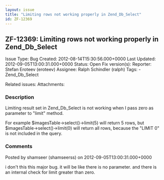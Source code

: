 ```yaml
---
layout: issue
title: "Limiting rows not working properly in Zend_Db_Select"
id: ZF-12369
---
```


ZF-12369: Limiting rows not working properly in Zend\_Db\_Select
----------------------------------------------------------------

 Issue Type: Bug Created: 2012-08-14T15:30:56.000+0000 Last Updated: 2012-09-05T13:00:31.000+0000 Status: Open Fix version(s): 
 Reporter:  Stefan Eroteev (eroteev)  Assignee:  Ralph Schindler (ralph)  Tags: - Zend\_Db\_Select
 
 Related issues: 
 Attachments: 
### Description

Limiting result set in Zend\_Db\_Select is not working when I pass zero as parameter to "limit" method.

For example $imagesTable->select()->limit(5) will return 5 rows, but $imagesTable->select()->limit(0) will return all rows, because the "LIMIT 0" is not included in the query.

 

 

### Comments

Posted by shamseer (shamseerss) on 2012-09-05T13:00:31.000+0000

i don't this this major bug. it will be like there is no parameter. and there is an internal check for limit greater than zero.

 

 